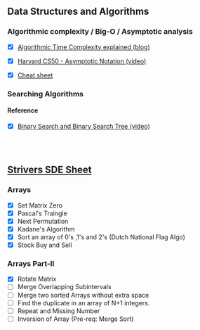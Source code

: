 ## Data Structures and Algorithms

### Algorithmic complexity / Big-O / Asymptotic analysis

- [X] [Algorithmic Time Complexity explained (blog)](https://devopedia.org/algorithmic-complexity#:~:text=Algorithmic%20complexity%20is%20a%20measure,asymptotically%20as%20n%20approaches%20infinity)
- [X] [Harvard CS50 - Asymptotic Notation (video)](https://www.youtube.com/watch?v=iOq5kSKqeR4)
- [X] [Cheat sheet](http://bigocheatsheet.com/)


### Searching Algorithms

#### Reference 
- [X] [Binary Search and Binary Search Tree (video)](https://www.youtube.com/watch?v=D5SrAga1pno)

<br><br>
## [Strivers SDE Sheet](https://takeuforward.org/interviews/strivers-sde-sheet-top-coding-interview-problems/)

### Arrays 
- [X] Set Matrix Zero
- [X] Pascal's Traingle
- [x] Next Permutation
- [x] Kadane's Algorithm
- [x] Sort an array of 0's ,1's and 2's (Dutch National Flag Algo)
- [x] Stock Buy and Sell

### Arrays Part-II
- [x] Rotate Matrix
- [ ] Merge Overlapping Subintervals
- [ ] Merge two sorted Arrays without extra space
- [ ] Find the duplicate in an array of N+1 integers.
- [ ] Repeat and Missing Number
- [ ] Inversion of Array (Pre-req: Merge Sort)